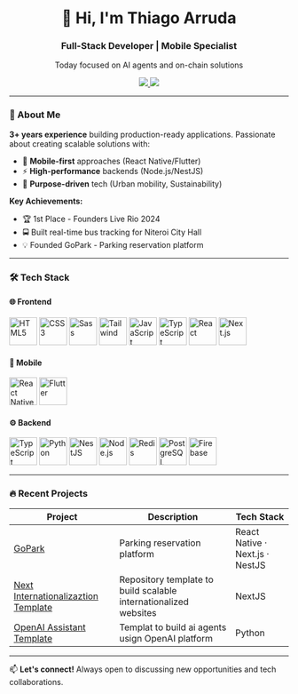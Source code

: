 <h1 align="center">👋 Hi, I'm Thiago Arruda</h1>
<h3 align="center">Full-Stack Developer | Mobile Specialist</h3>
<p align="center">Today focused on AI agents and on-chain solutions</p>

<p align="center">
  <a href="https://www.linkedin.com/in/thiagofons" target="_blank">
    <img src="https://img.shields.io/badge/LinkedIn-0077B5?style=for-the-badge&logo=linkedin&logoColor=white" />
  </a>
  <a href="mailto:thiagofa2506@gmail.com">
    <img src="https://img.shields.io/badge/Gmail-D14836?style=for-the-badge&logo=gmail&logoColor=white" />
  </a>
</p>

---

### 🚀 About Me
**3+ years experience** building production-ready applications. Passionate about creating scalable solutions with:
- 📱 **Mobile-first** approaches (React Native/Flutter)
- ⚡ **High-performance** backends (Node.js/NestJS)
- 🎯 **Purpose-driven** tech (Urban mobility, Sustainability)

**Key Achievements:**
- 🏆 1st Place - Founders Live Rio 2024
- 🚍 Built real-time bus tracking for Niteroi City Hall
- 💡 Founded GoPark - Parking reservation platform

---

### 🛠 Tech Stack

#### 🌐 Frontend
<p>
  <img src="https://cdn.jsdelivr.net/gh/devicons/devicon/icons/html5/html5-original.svg" width="50" title="HTML5" />
  <img src="https://cdn.jsdelivr.net/gh/devicons/devicon/icons/css3/css3-original.svg" width="50" title="CSS3" />
  <img src="https://cdn.jsdelivr.net/gh/devicons/devicon/icons/sass/sass-original.svg" width="50" title="Sass" />
  <img src="https://cdn.jsdelivr.net/gh/devicons/devicon@latest/icons/tailwindcss/tailwindcss-original.svg" width="50" title="Tailwind" />
  <img src="https://cdn.jsdelivr.net/gh/devicons/devicon/icons/javascript/javascript-original.svg" width="50" title="JavaScript" />
  <img src="https://cdn.jsdelivr.net/gh/devicons/devicon/icons/typescript/typescript-original.svg" width="50" title="TypeScript" />
  <img src="https://cdn.jsdelivr.net/gh/devicons/devicon/icons/react/react-original.svg" width="50" title="React" />
  <img src="https://cdn.jsdelivr.net/gh/devicons/devicon/icons/nextjs/nextjs-original.svg" width="50" title="Next.js" />
</p>

#### 📱 Mobile
<p>
  <img src="https://cdn.jsdelivr.net/gh/devicons/devicon/icons/react/react-original.svg" width="50" title="React Native" />
  <img src="https://cdn.jsdelivr.net/gh/devicons/devicon/icons/flutter/flutter-original.svg" width="50" title="Flutter" />
</p>

#### ⚙ Backend
<p>
  <img src="https://cdn.jsdelivr.net/gh/devicons/devicon/icons/typescript/typescript-original.svg" width="50" title="TypeScript" />
  <img src="https://cdn.jsdelivr.net/gh/devicons/devicon@latest/icons/python/python-original.svg" width="50" title="Python" />
  <img src="https://cdn.jsdelivr.net/gh/devicons/devicon@latest/icons/nestjs/nestjs-original.svg" width="50" title="NestJS" />
  <img src="https://cdn.jsdelivr.net/gh/devicons/devicon@latest/icons/nodejs/nodejs-original-wordmark.svg" width="50" title="Node.js" />
  <img src="https://cdn.jsdelivr.net/gh/devicons/devicon@latest/icons/redis/redis-original.svg" width="50" title="Redis" />
  <img src="https://cdn.jsdelivr.net/gh/devicons/devicon@latest/icons/postgresql/postgresql-original.svg" width="50" title="PostgreSQL" />
  <img src="https://cdn.jsdelivr.net/gh/devicons/devicon@latest/icons/firebase/firebase-original.svg" width="50" title="Firebase" />
</p>

---

### 🔥 Recent Projects

| Project | Description | Tech Stack |
|---------|-------------|------------|
| [GoPark](https://gopark.app.br) | Parking reservation platform | React Native · Next.js · NestJS |
| [Next Internationalizaztion Template](https://github.com/thiagofons/next-intl-template) | Repository template to build scalable internationalized websites | NextJS |
| [OpenAI Assistant Template](https://github.com/thiagofons/openai-assistant-template) | Templat to build ai agents usign OpenAI platform | Python |

---

📫 **Let's connect!** Always open to discussing new opportunities and tech collaborations.

